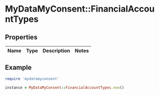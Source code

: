# MyDataMyConsent::FinancialAccountTypes

## Properties

| Name | Type | Description | Notes |
| ---- | ---- | ----------- | ----- |

## Example

```ruby
require 'mydatamyconsent'

instance = MyDataMyConsent::FinancialAccountTypes.new()
```

